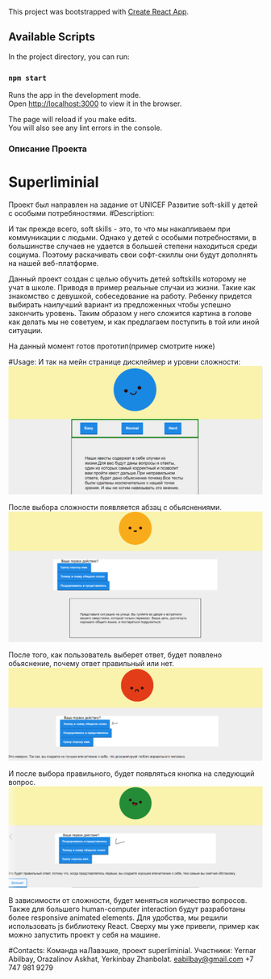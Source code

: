 This project was bootstrapped with [Create React App](https://github.com/facebook/create-react-app).

## Available Scripts

In the project directory, you can run:

### `npm start`

Runs the app in the development mode.<br />
Open [http://localhost:3000](http://localhost:3000) to view it in the browser.

The page will reload if you make edits.<br />
You will also see any lint errors in the console.

### Описание Проекта
# Superliminial
Проект был направлен на задание от UNICEF
Развитие soft-skill у детей с особыми потребяностями.
#Description:

И так прежде всего, soft skills - это, то что мы накапливаем при коммуникации с людьми. Однако у детей с особыми потребностями, в большинстве случаев не удается в большей степени находиться среди социума. Поэтому раскачивать свои софт-скиллы они будут дополнять
на нашей веб-платформе.

Данный проект создан с целью обучить детей softskills которому не учат в школе. Приводя в пример
реальные случаи из жизни. Такие как знакомство с девушкой, собеседование на работу. Ребенку придется
выбирать наилучший вариант из предложенных чтобы успешно закончить уровень. Таким образом у него сложится картина в голове
как делать мы не советуем, и как предлагаем поступить в той или иной ситуации.


На данный момент готов прототип(пример смотрите ниже)

#Usage:
И так на мейн странице дисклеймер и уровни сложности:
![](readme_img/Снимок.PNG)

После выбора сложности появляется абзац с обьяснениями.
![](readme_img/Снимок1.PNG)

После того, как пользователь выберет ответ, будет появлено обьяснение, почему ответ правильный или нет.
![](readme_img/3.PNG)

И после выбора правильного, будет появляться кнопка на следующий вопрос.
![](readme_img/4.PNG)

В зависимости от сложности, будет меняться количество вопросов.
Также для большего human-computer interaction будут разработаны более responsive animated elements.
Для удобства, мы решили использовать js библиотеку React.
Сверху мы уже привели, пример как можно запустить проект у себя на машине.


#Contacts:
Команда наЛавэшке, проект superliminial.
Участники:
Yernar Abilbay, Orazalinov Askhat, Yerkinbay Zhanbolat.
eabilbay@gmail.com
+7 747 981 9279

